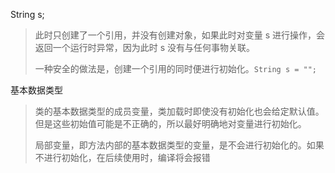 String s;
> 此时只创建了一个引用，并没有创建对象，如果此时对变量 s 进行操作，会返回一个运行时异常，因为此时 s 没有与任何事物关联。
> 
> 一种安全的做法是，创建一个引用的同时便进行初始化。```String s = "";```

基本数据类型
>类的基本数据类型的成员变量，类加载时即使没有初始化也会给定默认值。但是这些初始值可能是不正确的，所以最好明确地对变量进行初始化。
>
>局部变量，即方法内部的基本数据类型的变量，是不会进行初始化的。如果不进行初始化，在后续使用时，编译将会报错